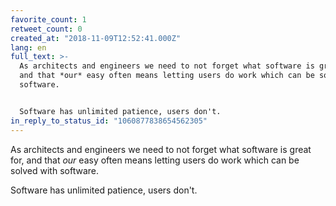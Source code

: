 ```yaml
---
favorite_count: 1
retweet_count: 0
created_at: "2018-11-09T12:52:41.000Z"
lang: en
full_text: >-
  As architects and engineers we need to not forget what software is great for,
  and that *our* easy often means letting users do work which can be solved with
  software.


  Software has unlimited patience, users don't.
in_reply_to_status_id: "1060877838654562305"
---
```


As architects and engineers we need to not forget what software is great for,
and that _our_ easy often means letting users do work which can be solved with
software.

Software has unlimited patience, users don't.
